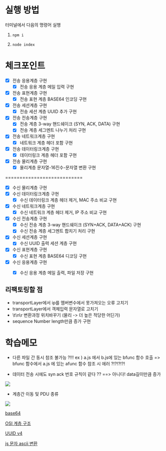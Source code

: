 # 실행 방법

터미널에서 다음의 명령어 실행

1. ```npm i```

2. ```node index```

# 체크포인트

- [x] 전송 응용계층 구현
    - [x] 전송 응용 계층 메일 입력 구현
- [x] 전송 표현계층 구현
    - [x] 전송 표현 계층 BASE64 인코딩 구현
- [x] 전송 세션계층 구현
    - [x] 전송 세션 계층 UUID 추가 구현
- [x] 전송 전송계층 구현
    - [x] 전송 계층 3-way 핸드쉐이크 (SYN, ACK, DATA) 구현
    - [x] 전송 계층 세그멘트 나누기 처리 구현    
- [x] 전송 네트워크계층 구현
    - [x] 네트워크 계층 헤더 포함 구현
- [x] 전송 데이터링크계층 구현
    - [x] 데이터링크 계층 헤더 포함 구현
- [x] 전송 물리계층 구현
    - [x] 물리계층 문자열-16진수-문자열 변환 구현

===========================

- [x] 수신 물리계층 구현
- [x] 수신 데이터링크계층 구현
    - [x] 수신 데이터링크 계층 헤더 제거, MAC 주소 비교 구현
- [x] 수신 네트워크계층 구현
    - [x] 수신 네트워크 계층 헤더 제거, IP 주소 비교 구현
- [x] 수신 전송계층 구현
    - [x] 수신 전송 계층 3-way 핸드쉐이크 (SYN+ACK, DATA+ACK) 구현
    - [x] 수신 전송 계층 세그멘트 합치기 처리 구현
- [x] 수신 세션계층 구현
    - [x] 수신 UUID 출력 세션 계층 구현
- [x] 수신 표현계층 구현
    - [x] 수신 표현 계층 BASE64 디코딩 구현
- [x] 수신 응용계층 구현
    - [x] 수신 응용 계층 메일 출력, 파일 저장 구현


## 리팩토링할 점

- transportLayer에서 ip를 멤버변수에서 못가져오는 오류 고치기
- transportLayer에서 객체입력 문자열로 고치기
- \t\n\r 변환과정 위치바꾸기 (물리 -> 더 높은 적당한 어딘가)
- sequence Number length만큼 증가 구현

# 학습메모

 



* 다른 파일 간 동시 참조 불가능 ?!!!   ex ) a.js 에서 b.js에 있는 bfunc 함수 호출 => bfunc 함수에서 a.js 에 있는 afunc 함수 참조 시 에러 ?!?!?!?!

* 데이터 전송 시에도 syn ack 번호 규칙이 같다 ?? ==> 아니다! data길이만큼 증가

![](https://user-images.githubusercontent.com/45806836/98881108-a11ea300-24cc-11eb-9c62-12d58c635f96.png)


* 계층간 이동 및 PDU 종류

![](https://velog.velcdn.com/images%2Fkong2520%2Fpost%2Fa3be4a83-e74d-45c3-9c84-e030224db2be%2Fimage.png)

[base64](https://jsikim1.tistory.com/167)

[OSI 계층 구조](https://velog.io/@kong2520/OSI-%EA%B3%84%EC%B8%B5-%EA%B5%AC%EC%A1%B0)

[UUID v4](https://www.huskyhoochu.com/what-is-uuid/)

[js 문자 ascii 변환](https://www.delftstack.com/ko/howto/javascript/javascript-convert-character-code-to-ascii-code/)

